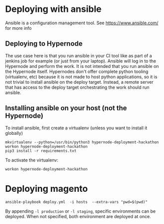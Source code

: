 # Deploying with ansible

Ansible is a configuration management tool. See https://www.ansible.com/ for more info

## Deploying to Hypernode

The use case here is that you run ansible in your CI tool like as part of a jenkins job for example (or just from your laptop). Ansible will log in to the Hypernode and perform the work. It is not intended that you run ansible on the Hypernode itself. Hypernodes don't offer complete python tooling (virtualenv, etc) because it is not made to host python applications, so it is not trivial to install ansible on the deploy target. Instead, a remote server that has access to the deploy target orchestrating the work should run ansible.


## Installing ansible on your host (not the Hypernode)

To install ansible, first create a virtualenv (unless you want to install it globally)

```
mkvirtualenv --python=/usr/bin/python3 hypernode-deployment-hackathon
workon hypernode-deployment-hackathon
pip3 install -r requirements.txt
```

To activate the virtualenv:
```
workon hypernode-deployment-hackathon
```

# Deploying magento 
```
ansible-playbook deploy.yml  -i hosts  --extra-vars "pwd=$(pwd)"
```
By appending `-l production` or `-l staging`, specific environments can be deployed. When not specified, both environment are deployed at once.
